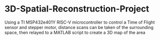 # 3D-Spatial-Reconstruction-Project
Using a TI MSP432e401Y RISC-V microcontroller to control a Time of Flight sensor and stepper motor, distance scans can be taken of the surrounding space, then relayed to a MATLAB script to create a 3D map of the area
